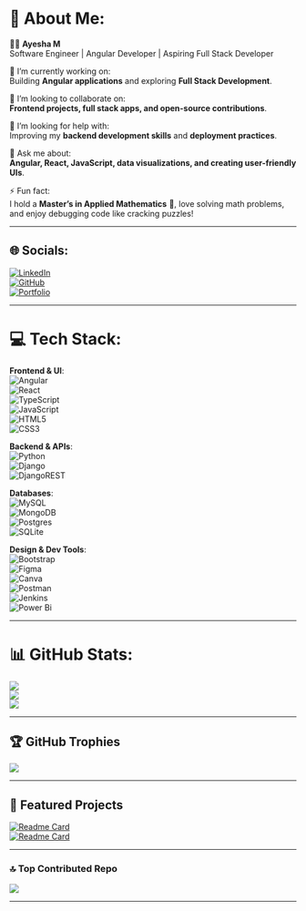 # 💫 About Me:
👩‍💻 **Ayesha M**  
Software Engineer | Angular Developer | Aspiring Full Stack Developer  

🔭 I’m currently working on:  
Building **Angular applications** and exploring **Full Stack Development**.  

🤝 I’m looking to collaborate on:  
**Frontend projects, full stack apps, and open-source contributions**.  

🙋 I’m looking for help with:  
Improving my **backend development skills** and **deployment practices**.  

💬 Ask me about:  
**Angular, React, JavaScript, data visualizations, and creating user-friendly UIs**.  

⚡ Fun fact:  
I hold a **Master’s in Applied Mathematics** 🧮, love solving math problems, and enjoy debugging code like cracking puzzles!  

---

## 🌐 Socials:
[![LinkedIn](https://img.shields.io/badge/LinkedIn-%230077B5.svg?logo=linkedin&logoColor=white)](https://www.linkedin.com/in/ayesha-m-softwaredeveloper/)  
[![GitHub](https://img.shields.io/badge/GitHub-%23121011.svg?logo=github&logoColor=white)](https://github.com/Ayesha3456)  
[![Portfolio](https://img.shields.io/badge/Portfolio-%23000000.svg?logo=vercel&logoColor=white)](https://ayesha3456.github.io/portfolio-website/)  

---

# 💻 Tech Stack:
**Frontend & UI**:  
![Angular](https://img.shields.io/badge/angular-%23DD0031.svg?style=for-the-badge&logo=angular&logoColor=white)  
![React](https://img.shields.io/badge/react-%2320232a.svg?style=for-the-badge&logo=react&logoColor=%2361DAFB)  
![TypeScript](https://img.shields.io/badge/typescript-%23007ACC.svg?style=for-the-badge&logo=typescript&logoColor=white)  
![JavaScript](https://img.shields.io/badge/javascript-%23323330.svg?style=for-the-badge&logo=javascript&logoColor=%23F7DF1E)  
![HTML5](https://img.shields.io/badge/html5-%23E34F26.svg?style=for-the-badge&logo=html5&logoColor=white)  
![CSS3](https://img.shields.io/badge/css3-%231572B6.svg?style=for-the-badge&logo=css3&logoColor=white)  

**Backend & APIs**:  
![Python](https://img.shields.io/badge/python-3670A0?style=for-the-badge&logo=python&logoColor=ffdd54)  
![Django](https://img.shields.io/badge/django-%23092E20.svg?style=for-the-badge&logo=django&logoColor=white)  
![DjangoREST](https://img.shields.io/badge/DJANGO-REST-ff1709?style=for-the-badge&logo=django&logoColor=white&color=ff1709&labelColor=gray)  

**Databases**:  
![MySQL](https://img.shields.io/badge/mysql-4479A1.svg?style=for-the-badge&logo=mysql&logoColor=white)  
![MongoDB](https://img.shields.io/badge/MongoDB-%234ea94b.svg?style=for-the-badge&logo=mongodb&logoColor=white)  
![Postgres](https://img.shields.io/badge/postgres-%23316192.svg?style=for-the-badge&logo=postgresql&logoColor=white)  
![SQLite](https://img.shields.io/badge/sqlite-%2307405e.svg?style=for-the-badge&logo=sqlite&logoColor=white)  

**Design & Dev Tools**:  
![Bootstrap](https://img.shields.io/badge/bootstrap-%238511FA.svg?style=for-the-badge&logo=bootstrap&logoColor=white)  
![Figma](https://img.shields.io/badge/figma-%23F24E1E.svg?style=for-the-badge&logo=figma&logoColor=white)  
![Canva](https://img.shields.io/badge/Canva-%2300C4CC.svg?style=for-the-badge&logo=Canva&logoColor=white)  
![Postman](https://img.shields.io/badge/Postman-FF6C37?style=for-the-badge&logo=postman&logoColor=white)  
![Jenkins](https://img.shields.io/badge/jenkins-%232C5263.svg?style=for-the-badge&logo=jenkins&logoColor=white)  
![Power Bi](https://img.shields.io/badge/power_bi-F2C811?style=for-the-badge&logo=powerbi&logoColor=black)  

---

# 📊 GitHub Stats:
![](https://github-readme-stats.vercel.app/api?username=Ayesha3456&theme=dark&hide_border=false&include_all_commits=true&count_private=true)  
![](https://nirzak-streak-stats.vercel.app/?user=Ayesha3456&theme=dark&hide_border=false)  
![](https://github-readme-stats.vercel.app/api/top-langs/?username=Ayesha3456&theme=dark&hide_border=false&include_all_commits=true&count_private=true&layout=compact)  

---

## 🏆 GitHub Trophies
![](https://github-profile-trophy.vercel.app/?username=Ayesha3456&theme=radical&no-frame=false&no-bg=true&margin-w=4)  

---

## 🚀 Featured Projects
[![Readme Card](https://github-readme-stats.vercel.app/api/pin/?username=Ayesha3456&repo=portfolio-website&theme=dark)](https://github.com/Ayesha3456/portfolio-website)  
[![Readme Card](https://github-readme-stats.vercel.app/api/pin/?username=Ayesha3456&repo=MERN-Blogging-App&theme=dark)](https://github.com/Ayesha3456/MERN-Blogging-App)  

---

### 🔝 Top Contributed Repo
![](https://github-contributor-stats.vercel.app/api?username=Ayesha3456&limit=5&theme=dark&combine_all_yearly_contributions=true)

---

<!-- Proudly created with GPRM ( https://gprm.itsvg.in ) -->
